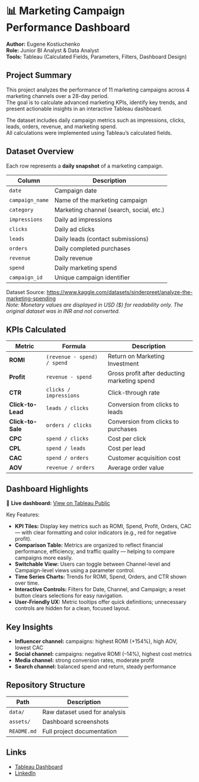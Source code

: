 # 📊 Marketing Campaign Performance Dashboard

**Author:** Eugene Kostiuchenko  
**Role:** Junior BI Analyst & Data Analyst  
**Tools:** Tableau (Calculated Fields, Parameters, Filters, Dashboard Design)  

## Project Summary

This project analyzes the performance of 11 marketing campaigns across 4 marketing channels over a 28-day period.  
The goal is to calculate advanced marketing KPIs, identify key trends, and present actionable insights in an interactive Tableau dashboard.

The dataset includes daily campaign metrics such as impressions, clicks, leads, orders, revenue, and marketing spend.  
All calculations were implemented using Tableau’s calculated fields.

## Dataset Overview

Each row represents a **daily snapshot** of a marketing campaign.

| Column         | Description                            |
|----------------|----------------------------------------|
| `date`         | Campaign date                          |
| `campaign_name`| Name of the marketing campaign          |
| `category`     | Marketing channel (search, social, etc.)|
| `impressions`  | Daily ad impressions                   |
| `clicks`       | Daily ad clicks                        |
| `leads`        | Daily leads (contact submissions)      |
| `orders`       | Daily completed purchases              |
| `revenue`      | Daily revenue                          |
| `spend`        | Daily marketing spend                  |
| `campaign_id`  | Unique campaign identifier             |

Dataset Source: https://www.kaggle.com/datasets/sinderpreet/analyze-the-marketing-spending  
*Note: Monetary values are displayed in USD ($) for readability only. The original dataset was in INR and not converted.*

## KPIs Calculated

| Metric            | Formula                             | Description                                      |
|-------------------|--------------------------------------|--------------------------------------------------|
| **ROMI**          | `(revenue - spend) / spend`          | Return on Marketing Investment                   |
| **Profit**        | `revenue - spend`                    | Gross profit after deducting marketing spend     |
| **CTR**           | `clicks / impressions`               | Click-through rate                               |
| **Click-to-Lead** | `leads / clicks`                     | Conversion from clicks to leads                  |
| **Click-to-Sale** | `orders / clicks`                    | Conversion from clicks to purchases              |
| **CPC**           | `spend / clicks`                     | Cost per click                                   |
| **CPL**           | `spend / leads`                      | Cost per lead                                    |
| **CAC**           | `spend / orders`                     | Customer acquisition cost                        |
| **AOV**           | `revenue / orders`                   | Average order value                              |

## Dashboard Highlights

📍 **Live dashboard:** [View on Tableau Public](https://public.tableau.com/app/profile/eugkoos/viz/MarketingPerformance_17511974263820/Dashboard)

Key Features:
- **KPI Tiles:** Display key metrics such as ROMI, Spend, Profit, Orders, CAC — with clear formatting and color indicators (e.g., red for negative profit).
- **Comparison Table:** Metrics are organized to reflect financial performance, efficiency, and traffic quality — helping to compare campaigns more easily.
- **Switchable View:** Users can toggle between Channel-level and Campaign-level views using a parameter control.
- **Time Series Charts:** Trends for ROMI, Spend, Orders, and CTR shown over time.
- **Interactive Controls:** Filters for Date, Channel, and Campaign; a reset button clears selections for easy navigation.
- **User-Friendly UX:** Metric tooltips offer quick definitions; unnecessary controls are hidden for a clean, focused layout.

## Key Insights

- **Influencer channel:** campaigns: highest ROMI (+154%), high AOV, lowest CAC  
- **Social channel:** campaigns: negative ROMI (–14%), highest cost metrics  
- **Media channel:** strong conversion rates, moderate profit  
- **Search channel:** balanced spend and return, steady performance  

## Repository Structure

| Path              | Description                          |
|-------------------|--------------------------------------|
| `data/`           | Raw dataset used for analysis        |
| `assets/`         | Dashboard screenshots                |
| `README.md`       | Full project documentation           |

## Links

- [Tableau Dashboard](https://public.tableau.com/app/profile/eugkoos/viz/MarketingPerformance_17511974263820/Dashboard)  
- [LinkedIn](https://www.linkedin.com/in/eugenekos/)  